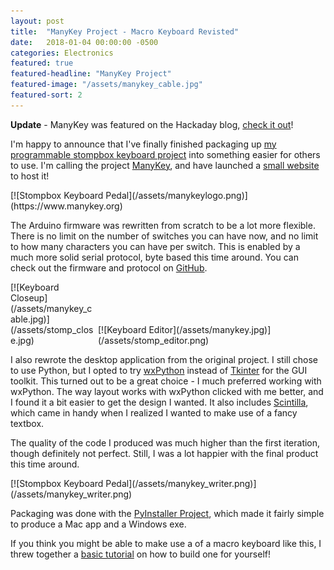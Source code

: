 ```yaml
---
layout: post
title:  "ManyKey Project - Macro Keyboard Revisted"
date:   2018-01-04 00:00:00 -0500
categories: Electronics
featured: true
featured-headline: "ManyKey Project"
featured-image: "/assets/manykey_cable.jpg"
featured-sort: 2
---
```


**Update** - ManyKey was featured on the Hackaday blog, [check it out](https://hackaday.com/2018/01/19/a-keyboard-to-stomp-on/)!

I'm happy to announce that I've finally finished packaging up [my programmable stompbox keyboard project](/electronics/2017/06/11/stompbox-keyboard.html) into something easier for others to use. I'm calling the project [ManyKey](https://www.manykey.org), and have launched a [small website](https://www.manykey.com) to host it!

<div class='image-container no-border' style='width:100%;display:inline-block;'>
[![Stompbox Keyboard Pedal](/assets/manykeylogo.png)](https://www.manykey.org)
</div>

The Arduino firmware was rewritten from scratch to be a lot more flexible. There is no limit on the number of switches you can have now, and no limit to how many characters you can have per switch. This is enabled by a much more solid serial protocol, byte based this time around. You can check out the firmware and protocol on [GitHub](https://github.com/ManyKeyOrg/manykey_firmware_arduino).

<div class='image-container' style='width:27%;display:inline-block;'>
[![Keyboard Closeup](/assets/manykey_cable.jpg)](/assets/stomp_close.jpg)
</div>
<div class='image-container' style='width:70%;display:inline-block;'>
[![Keyboard Editor](/assets/manykey.jpg)](/assets/stomp_editor.png)
</div>

I also rewrote the desktop application from the original project. I still chose to use Python, but I opted to try [wxPython](https://wxpython.org/) instead of [Tkinter](https://wiki.python.org/moin/TkInter) for the GUI toolkit. This turned out to be a great choice - I much preferred working with wxPython. The way layout works with wxPython clicked with me better, and I found it a bit easier to get the design I wanted. It also includes [Scintilla](http://scintilla.org/), which came in handy when I realized I wanted to make use of a fancy textbox.

The quality of the code I produced was much higher than the first iteration, though definitely not perfect. Still, I was a lot happier with the final product this time around. 

<div class='image-container' style='width:100%;display:inline-block;'>
[![Stompbox Keyboard Pedal](/assets/manykey_writer.png)](/assets/manykey_writer.png)
</div>

Packaging was done with the [PyInstaller Project](http://www.pyinstaller.org/), which made it fairly simple to produce a Mac app and a Windows exe.

If you think you might be able to make use a of a macro keyboard like this, I threw together a [basic tutorial](https://www.manykey.org/tutorial.html) on how to build one for yourself!

